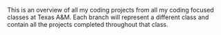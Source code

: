 This is an overview of all my coding projects from all my coding focused classes at Texas A&M.
Each branch will represent a different class and contain all the projects completed throughout that class.
